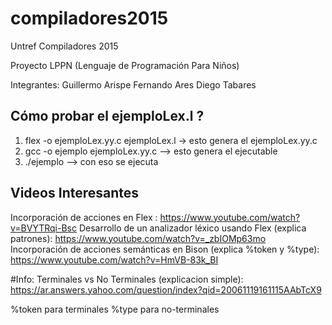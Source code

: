 # compiladores2015
Untref Compiladores 2015

Proyecto LPPN (Lenguaje de Programación Para Niños)

Integrantes:
Guillermo Arispe
Fernando Ares
Diego Tabares


## Cómo probar el ejemploLex.l ?
1) flex -o ejemploLex.yy.c ejemploLex.l  -> esto genera el ejemploLex.yy.c
2) gcc -o ejemplo ejemploLex.yy.c --> esto genera el ejecutable
3) ./ejemplo --> con eso se ejecuta


## Videos Interesantes
Incorporación de acciones en Flex : https://www.youtube.com/watch?v=BVYTRqi-Bsc
Desarrollo de un analizador léxico usando Flex (explica patrones): https://www.youtube.com/watch?v=_zbIOMp63mo
Incorporación de acciones semánticas en Bison (explica %token y %type): https://www.youtube.com/watch?v=HmVB-83k_BI

#Info:
Terminales vs No Terminales (explicacion simple):
https://ar.answers.yahoo.com/question/index?qid=20061119161115AAbTcX9

%token para terminales
%type para no-terminales
